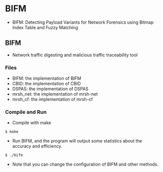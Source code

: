 # BIFM
- BIFM: Detecting Payload Variants for Network Forensics using Bitmap Index Table and Fuzzy Matching

## BIFM
- Network traffic digesting and malicious traffic traceability tool

### Files
- BIFM: the implementation of BIFM
- CBID: the implementation of CBID
- DSPAS: the implementation of DSPAS
- mrsh_net: the implementation of mrsh-net
- mrsh_cf: the implementation of mrsh-cf

### Compile and Run
- Compile with make
```
$ make
```
- Run BIFM, and the program will output some statistics about the accuracy and efficiency. 
```
$ ./bifm 
```
- Note that you can change the configuration of BIFM and other methods.
